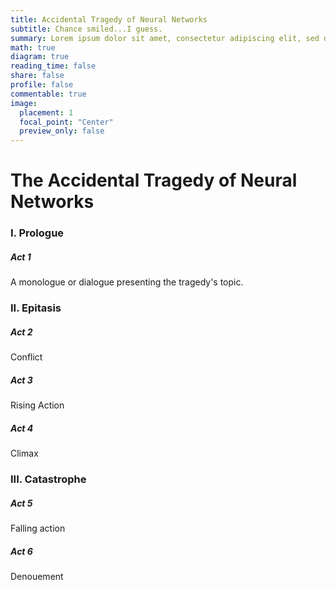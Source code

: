 ```yaml
---
title: Accidental Tragedy of Neural Networks
subtitle: Chance smiled...I guess.
summary: Lorem ipsum dolor sit amet, consectetur adipiscing elit, sed do eiusmod tempor incididunt ut labore et dolore magna aliqua. Adipiscing at in tellus integer. Ac feugiat sed lectus vestibulum mattis ullamcorper velit sed ullamcorper. Risus viverra adipiscing at in tellus integer feugiat. Vel facilisis volutpat est velit egestas dui id ornare. Volutpat ac tincidunt vitae semper quis lectus nulla. Cras adipiscing enim eu turpis. Lorem ipsum dolor sit amet consectetur. 
math: true
diagram: true
reading_time: false  
share: false  
profile: false  
commentable: true
image:
  placement: 1
  focal_point: "Center"
  preview_only: false
---
```



# The Accidental Tragedy of Neural Networks

### I. Prologue

##### Act 1

A monologue or dialogue presenting the tragedy's topic.

### II. Epitasis

##### Act 2

Conflict

##### Act 3

Rising Action

##### Act 4

Climax

### III. Catastrophe

##### Act 5

Falling action

##### Act 6

Denouement






